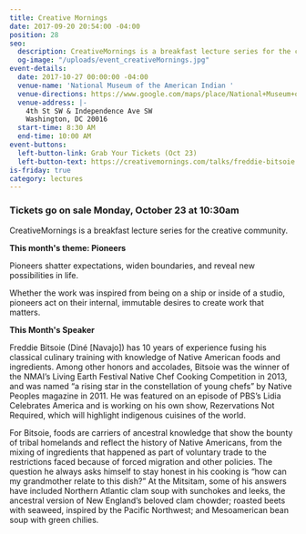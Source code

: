 ```yaml
---
title: Creative Mornings
date: 2017-09-20 20:54:00 -04:00
position: 28
seo:
  description: CreativeMornings is a breakfast lecture series for the creative community.
  og-image: "/uploads/event_creativeMornings.jpg"
event-details:
  date: 2017-10-27 00:00:00 -04:00
  venue-name: 'National Museum of the American Indian '
  venue-directions: https://www.google.com/maps/place/National+Museum+of+the+American+Indian/@38.8875617,-77.0197415,17z/data=!4m13!1m7!3m6!1s0x89b7b783eab0e14b:0x54304dfb7685b31b!2sIndependence+Ave+SW+%26+4th+St+SW,+Washington,+DC+20024!3b1!8m2!3d38.8875575!4d-77.0175528!3m4!1s0x0:0xde1953f24f51818!8m2!3d38.8883485!4d-77.0165031
  venue-address: |-
    4th St SW & Independence Ave SW
    Washington, DC 20016
  start-time: 8:30 AM
  end-time: 10:00 AM
event-buttons:
  left-button-link: Grab Your Tickets (Oct 23)
  left-button-text: https://creativemornings.com/talks/freddie-bitsoie
is-friday: true
category: lectures
---
```


### Tickets go on sale Monday, October 23 at 10:30am

CreativeMornings is a breakfast lecture series for the creative community.

**This month's theme: Pioneers**

Pioneers shatter expectations, widen boundaries, and reveal new possibilities in life.

Whether the work was inspired from being on a ship or inside of a studio, pioneers act on their internal, immutable desires to create work that matters.

**This Month's Speaker**

Freddie Bitsoie (Diné [Navajo]) has 10 years of experience fusing his classical culinary training with knowledge of Native American foods and ingredients. Among other honors and accolades, Bitsoie was the winner of the NMAI’s Living Earth Festival Native Chef Cooking Competition in 2013, and was named “a rising star in the constellation of young chefs” by Native Peoples magazine in 2011. He was featured on an episode of PBS’s Lidia Celebrates America and is working on his own show, Rezervations Not Required, which will highlight indigenous cuisines of the world.

For Bitsoie, foods are carriers of ancestral knowledge that show the bounty of tribal homelands and reflect the history of Native Americans, from the mixing of ingredients that happened as part of voluntary trade to the restrictions faced because of forced migration and other policies. The question he always asks himself to stay honest in his cooking is “how can my grandmother relate to this dish?” At the Mitsitam, some of his answers have included Northern Atlantic clam soup with sunchokes and leeks, the ancestral version of New England’s beloved clam chowder; roasted beets with seaweed, inspired by the Pacific Northwest; and Mesoamerican bean soup with green chilies.